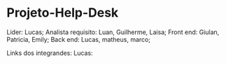 # Projeto-Help-Desk

Lider:
     Lucas; 
Analista requisito:
        Luan, Guilherme, Laisa; 
Front end:
       Giulan, Patricia, Emily;
Back end:
       Lucas, matheus, marco;

Links dos integrandes:
     Lucas: 

